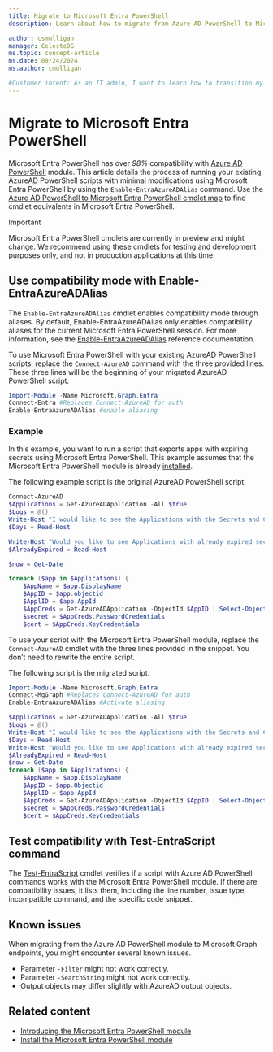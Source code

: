 ```yaml
---
title: Migrate to Microsoft Entra PowerShell 
description: Learn about how to migrate from Azure AD PowerShell to Microsoft Entra PowerShell.

author: csmulligan
manager: CelesteDG
ms.topic: concept-article
ms.date: 09/24/2024
ms.author: cmulligan

#Customer intent: As an IT admin, I want to learn how to transition my existing scripts from Azure AD PowerShell to Microsoft Entra PowerShell for the best usability benefits.
---
```

# Migrate to Microsoft Entra PowerShell

Microsoft Entra PowerShell has over _98%_ compatibility with [Azure AD PowerShell][azuread-ps] module.
This article details the process of running your existing AzureAD PowerShell scripts with minimal modifications using Microsoft Entra PowerShell by using the `Enable-EntraAzureADAlias` command. Use the [Azure AD PowerShell to Microsoft Entra PowerShell cmdlet map](./azuread-powershell-to-entra-powershell-mapping.md) to find cmdlet equivalents in Microsoft Entra PowerShell.

> [!IMPORTANT]
> Microsoft Entra PowerShell cmdlets are currently in preview and might change. We recommend using these cmdlets for testing and development purposes only, and not in production applications at this time.

## Use compatibility mode with Enable-EntraAzureADAlias

The `Enable-EntraAzureADAlias` cmdlet enables compatibility mode through aliases. By default, Enable-EntraAzureADAlias only enables compatibility aliases for the current Microsoft Entra PowerShell session. For more information, see the [Enable-EntraAzureADAlias][enable-entraazureadalias] reference documentation.

To use Microsoft Entra PowerShell with your existing AzureAD PowerShell scripts, replace the `Connect-AzureAD` command with the three provided lines. These three lines will be the beginning of your migrated AzureAD PowerShell script.

```powershell
Import-Module -Name Microsoft.Graph.Entra
Connect-Entra #Replaces Connect-AzureAD for auth
Enable-EntraAzureADAlias #enable aliasing 
```

### Example

In this example, you want to run a script that exports apps with expiring secrets using Microsoft Entra PowerShell. This example assumes that the Microsoft Entra PowerShell module is already [installed][installation].

The following example script is the original AzureAD PowerShell script.

```powershell
Connect-AzureAD
$Applications = Get-AzureADApplication -All $true
$Logs = @()
Write-Host "I would like to see the Applications with the Secrets and Certificates that expire in the next X amount of Days? <<Replace X with the number of days. The answer should be ONLY in Numbers>>" -ForegroundColor Green
$Days = Read-Host

Write-Host "Would you like to see Applications with already expired secrets or certificates as well? <<Answer with [Yes] [No]>>" -ForegroundColor Green
$AlreadyExpired = Read-Host

$now = Get-Date

foreach ($app in $Applications) {
    $AppName = $app.DisplayName
    $AppID = $app.objectid
    $ApplID = $app.AppId
    $AppCreds = Get-AzureADApplication -ObjectId $AppID | Select-Object -Property PasswordCredentials, KeyCredentials
    $secret = $AppCreds.PasswordCredentials
    $cert = $AppCreds.KeyCredentials

```

To use your script with the Microsoft Entra PowerShell module, replace the `Connect-AzureAD` cmdlet with the three lines provided in the snippet. You don’t need to rewrite the entire script. 

The following script is the migrated script.

```powershell
Import-Module -Name Microsoft.Graph.Entra
Connect-MgGraph #Replaces Connect-AzureAD for auth
Enable-EntraAzureADAlias #Activate aliasing

$Applications = Get-AzureADApplication -All $true
$Logs = @()
Write-Host "I would like to see the Applications with the Secrets and Certificates that expire in the next X amount of Days? <<Replace X with the number of days. The answer should be ONLY in Numbers>>" -ForegroundColor Green
$Days = Read-Host
Write-Host "Would you like to see Applications with already expired secrets or certificates as well? <<Answer with [Yes] [No]>>" -ForegroundColor Green
$AlreadyExpired = Read-Host
$now = Get-Date
foreach ($app in $Applications) {
    $AppName = $app.DisplayName
    $AppID = $app.Objectid
    $ApplID = $app.AppId
    $AppCreds = Get-AzureADApplication -ObjectId $AppID | Select-Object -Property PasswordCredentials, KeyCredentials
    $secret = $AppCreds.PasswordCredentials
    $cert = $AppCreds.KeyCredentials
```

## Test compatibility with Test-EntraScript command

The [Test-EntraScript][testEntrascriptDefinition] cmdlet verifies if a script with Azure AD PowerShell commands works with the Microsoft Entra PowerShell module. If there are compatibility issues, it lists them, including the line number, issue type, incompatible command, and the specific code snippet.

## Known issues

When migrating from the Azure AD PowerShell module to Microsoft Graph endpoints, you might encounter several known issues.

- Parameter `-Filter` might not work correctly.
- Parameter `-SearchString` might not work correctly.
- Output objects may differ slightly with AzureAD output objects.

## Related content

- [Introducing the Microsoft Entra PowerShell module][quickstart]
- [Install the Microsoft Entra PowerShell module][installation]

<!-- link references -->
[azuread-ps]: /powershell/module/azuread
[installation]: installation.md
[testEntrascriptDefinition]: /powershell/module/microsoft.graph.entra/test-entrascript
[enable-entraazureadalias]: /powershell/module/microsoft.graph.entra/enable-entraazureadalias
[quickstart]: quickstart-entra-powershell.md
[installation]: installation.md